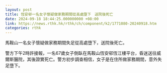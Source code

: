 ```yaml
---
layout: post
title: 恆安邨一名女子懷疑做家務期間從高處墮下　送院後死亡
date: 2024-09-18 18:44:25.000000000 +08:00
link: https://news.rthk.hk/rthk/ch/component/k2/1771080-20240918.htm
categories: rthk
---
```


馬鞍山一名女子懷疑做家務期間失足從高處墮下，送院後死亡。

警方下午2時許接報，一名67歲女子倒臥在馬鞍山恆安邨恆江樓平台，昏迷送往威爾斯醫院，其後證實死亡。警方初步調查相信，女子是在住所做家務期間，意外失足墮下。
